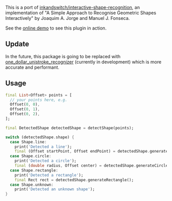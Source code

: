 This is a port of [inkandswitch/interactive-shape-recognition](https://github.com/inkandswitch/interactive-shape-recognition), an implementation of "A Simple Approach to Recognise Geometric Shapes Interactively" by Joaquim A. Jorge and Manuel J. Fonseca.

See the
[online demo](https://adil192.github.io/interactive_shape_recognition/)
to see this plugin in action.

## Update

In the future, this package is going to be replaced with [one_dollar_unistroke_recognizer](https://pub.dev/packages/one_dollar_unistroke_recognizer) (currently in development) which is more accurate and performant.

## Usage

```dart
final List<Offset> points = [
  // your points here, e.g.
  Offset(0, 0),
  Offset(0, 1),
  Offset(0, 2),
];

final DetectedShape detectedShape = detectShape(points);

switch (detectedShape.shape) {
  case Shape.line:
    print('Detected a line');
    final (Offset startPoint, Offset endPoint) = detectedShape.generateLine();
  case Shape.circle:
    print('Detected a circle');
    final (double radius, Offset center) = detectedShape.generateCircle();
  case Shape.rectangle:
    print('Detected a rectangle');
    final Rect rect = detectedShape.generateRectangle();
  case Shape.unknown:
    print('Detected an unknown shape');
}
```
